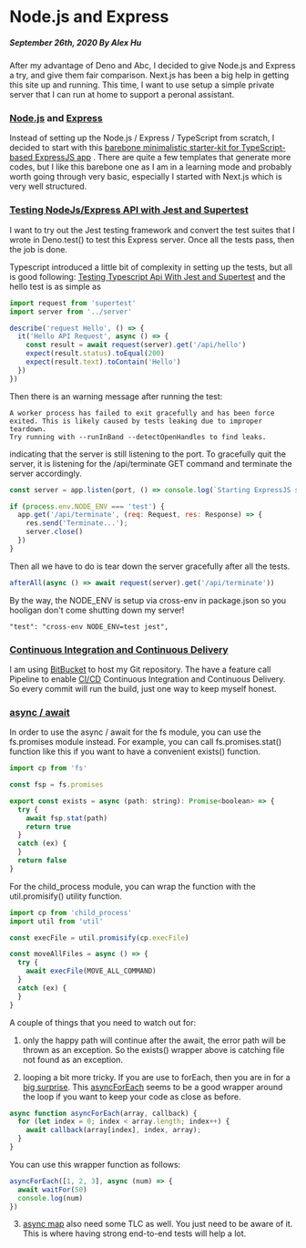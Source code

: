 # Node.js and Express
##### September 26th, 2020 By Alex Hu

After my advantage of Deno and Abc, I decided to give Node.js and Express a try, and give them fair comparison.
Next.js has been a big help in getting this site up and running. This time, I want to use setup a simple private
server that I can run at home to support a peronal assistant.

### [Node.js](https://nodejs.org/) and [Express](http://expressjs.com/)

Instead of setting up the Node.js / Express / TypeScript from scratch, I decided to start with this
[barebone minimalistic starter-kit for TypeScript-based ExpressJS app](https://github.com/soelinn/express-ts-starter) .
There are quite a few templates that generate more codes, but I like this barebone one as I am in a learning mode
and probably worth going through very basic, especially I started with Next.js which is very well structured.

### [Testing NodeJs/Express API with Jest and Supertest](https://dev.to/nedsoft/testing-nodejs-express-api-with-jest-and-supertest-1km6)

I want to try out the Jest testing framework and convert the test suites that I wrote in Deno.test() to test this Express server.
Once all the tests pass, then the job is done.

Typescript introduced a little bit of complexity in setting up the tests, but all is good following:
[Testing Typescript Api With Jest and Supertest](https://tutorialedge.net/typescript/testing-typescript-api-with-jest/)
and the hello test is as simple as
```js
import request from 'supertest'
import server from '../server'

describe('request Hello', () => {
  it('Hello API Request', async () => {
    const result = await request(server).get('/api/hello')
    expect(result.status).toEqual(200)
    expect(result.text).toContain('Hello')
  })
})
```

Then there is an warning message after running the test:
```
A worker process has failed to exit gracefully and has been force exited. This is likely caused by tests leaking due to improper teardown.
Try running with --runInBand --detectOpenHandles to find leaks.
```
indicating that the server is still listening to the port. To gracefully quit the server, it is listening for
the /api/terminate GET command and terminate the server accordingly.
```js
const server = app.listen(port, () => console.log(`Starting ExpressJS server on Port ${port}`))

if (process.env.NODE_ENV === 'test') {
  app.get('/api/terminate', (req: Request, res: Response) => {
    res.send('Terminate...');
    server.close()
  })
}
```
Then all we have to do is tear down the server gracefully after all the tests.
```js
afterAll(async () => await request(server).get('/api/terminate'))
```
By the way, the NODE_ENV is setup via cross-env in package.json so you hooligan
don't come shutting down my server!
```
"test": "cross-env NODE_ENV=test jest",
```

### [Continuous Integration and Continuous Delivery](https://www.infoworld.com/article/3271126/what-is-cicd-continuous-integration-and-continuous-delivery-explained.html)

I am using [BitBucket](https://bitbucket.org/) to host my Git repository. The have a feature call Pipeline to enable
[CI/CD](https://www.infoworld.com/article/3271126/what-is-cicd-continuous-integration-and-continuous-delivery-explained.html)
Continuous Integration and Continuous Delivery. So every commit will run the build, just one way to keep myself honest.

### [async / await](https://javascript.info/async-await)

In order to use the async / await for the fs module, you can use the fs.promises module instead.
For example, you can call fs.promises.stat() function like this if you want to have a convenient
exists() function.

```js
import cp from 'fs'

const fsp = fs.promises

export const exists = async (path: string): Promise<boolean> => {
  try {
    await fsp.stat(path)
    return true
  }
  catch (ex) {
  }
  return false
}
```

For the child_process module, you can wrap the function with the util.promisify() utility function.

```js
import cp from 'child_process'
import util from 'util'

const execFile = util.promisify(cp.execFile)

const moveAllFiles = async () => {
  try {
    await execFile(MOVE_ALL_COMMAND)
  }
  catch (ex) {
  }
}
```

A couple of things that you need to watch out for:

1. only the happy path will continue after the await, the error path will be thrown as an exception.
So the exists() wrapper above is catching file not found as an exception.

2. looping a bit more tricky. If you are use to forEach, then you are in for a
[big surprise](https://zellwk.com/blog/async-await-in-loops/).
This [asyncForEach](https://codeburst.io/javascript-async-await-with-foreach-b6ba62bbf404)
seems to be a good wrapper around the loop if you want to keep your code as close as before.
```js
async function asyncForEach(array, callback) {
  for (let index = 0; index < array.length; index++) {
    await callback(array[index], index, array);
  }
}
```
You can use this wrapper function as follows:
```js
asyncForEach([1, 2, 3], async (num) => {
  await waitFor(50)
  console.log(num)
})
```

3. [async map](https://stackoverflow.com/questions/53269920/javascript-promise-all-and-async-await-and-map)
also need some TLC as well. You just need to be aware of it. This is where having strong end-to-end tests
will help a lot.
